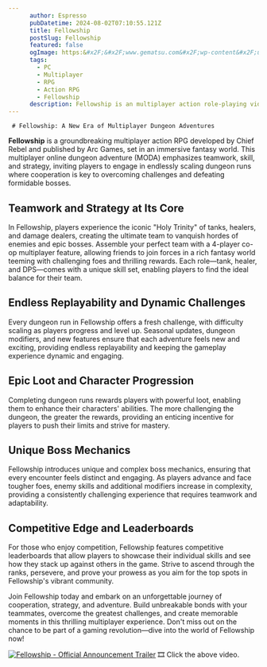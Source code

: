 ```yaml
---
      author: Espresso
      pubDatetime: 2024-08-02T07:10:55.121Z
      title: Fellowship
      postSlug: Fellowship
      featured: false
      ogImage: https:&#x2F;&#x2F;www.gematsu.com&#x2F;wp-content&#x2F;uploads&#x2F;2024&#x2F;07&#x2F;Game-Page-Featured_Fellowship-Inits.jpg
      tags: 
        - PC
        - Multiplayer
        - RPG 
        - Action RPG
        - Fellowship
      description: Fellowship is an multiplayer action role-playing video game developed by Chief Rebel and published by Arc Games.
---
```


     # Fellowship: A New Era of Multiplayer Dungeon Adventures

**Fellowship** is a groundbreaking multiplayer action RPG developed by Chief Rebel and published by Arc Games, set in an immersive fantasy world. This multiplayer online dungeon adventure (MODA) emphasizes teamwork, skill, and strategy, inviting players to engage in endlessly scaling dungeon runs where cooperation is key to overcoming challenges and defeating formidable bosses.

## Teamwork and Strategy at Its Core

In Fellowship, players experience the iconic "Holy Trinity" of tanks, healers, and damage dealers, creating the ultimate team to vanquish hordes of enemies and epic bosses. Assemble your perfect team with a 4-player co-op multiplayer feature, allowing friends to join forces in a rich fantasy world teeming with challenging foes and thrilling rewards. Each role—tank, healer, and DPS—comes with a unique skill set, enabling players to find the ideal balance for their team.

## Endless Replayability and Dynamic Challenges

Every dungeon run in Fellowship offers a fresh challenge, with difficulty scaling as players progress and level up. Seasonal updates, dungeon modifiers, and new features ensure that each adventure feels new and exciting, providing endless replayability and keeping the gameplay experience dynamic and engaging.

## Epic Loot and Character Progression

Completing dungeon runs rewards players with powerful loot, enabling them to enhance their characters' abilities. The more challenging the dungeon, the greater the rewards, providing an enticing incentive for players to push their limits and strive for mastery.

## Unique Boss Mechanics

Fellowship introduces unique and complex boss mechanics, ensuring that every encounter feels distinct and engaging. As players advance and face tougher foes, enemy skills and additional modifiers increase in complexity, providing a consistently challenging experience that requires teamwork and adaptability.

## Competitive Edge and Leaderboards

For those who enjoy competition, Fellowship features competitive leaderboards that allow players to showcase their individual skills and see how they stack up against others in the game. Strive to ascend through the ranks, persevere, and prove your prowess as you aim for the top spots in Fellowship's vibrant community.

Join Fellowship today and embark on an unforgettable journey of cooperation, strategy, and adventure. Build unbreakable bonds with your teammates, overcome the greatest challenges, and create memorable moments in this thrilling multiplayer experience. Don't miss out on the chance to be part of a gaming revolution—dive into the world of Fellowship now!

[![Fellowship - Official Announcement Trailer](http://img.youtube.com/vi/v209yMwIVE8/0.jpg)](http://www.youtube.com/watch?v=v209yMwIVE8)
🎞️ Click the above video.
